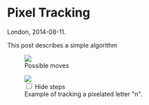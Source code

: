 # Pixel Tracking

London, 2014-08-11.

This post describes a simple algorithm

<figure>
  <object data="pixel-tracking-images/moves.svg" type="image/svg+xml">
    <img src="pixel-tracking-images/moves.png">
  </object>
  <figcaption>Possible moves</figcaption>
</figure>

<figure>
  <object id="pixel_tracking_example"
          data="pixel-tracking-images/example.svg" type="image/svg+xml">
    <img src="pixel-tracking-images/example.png">
  </object>
  <br>
  <label class="meta">
    <input type="checkbox" id="hide_steps">
    Hide steps
  </label>

  <figcaption>
    Example of tracking a pixelated letter "n".<br>
  </figcaption>
  <script>
    (function () {
      document.querySelector("#hide_steps").addEventListener("change", toggle);

      function toggle (event) {
        var steps = document
          .querySelector("#pixel_tracking_example")
          .contentDocument
          .querySelector(".steps")
          .setAttribute(
            "visibility",
            event.target.checked ? "hidden" : ""
          );
      }
    })();
  </script>
</figure>
